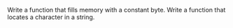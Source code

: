 Write a function that fills memory with a constant byte.
Write a function that locates a character in a string.
